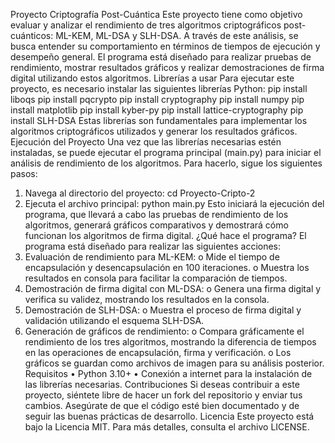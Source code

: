 Proyecto Criptografía Post-Cuántica
Este proyecto tiene como objetivo evaluar y analizar el rendimiento de tres algoritmos criptográficos post-cuánticos: ML-KEM, ML-DSA y SLH-DSA. A través de este análisis, se busca entender su comportamiento en términos de tiempos de ejecución y desempeño general. El programa está diseñado para realizar pruebas de rendimiento, mostrar resultados gráficos y realizar demostraciones de firma digital utilizando estos algoritmos.
Librerías a usar
Para ejecutar este proyecto, es necesario instalar las siguientes librerías Python:
pip install liboqs
pip install pqcrypto
pip install cryptography
pip install numpy
pip install matplotlib
pip install kyber-py
pip install lattice-cryptography
pip install SLH-DSA
Estas librerías son fundamentales para implementar los algoritmos criptográficos utilizados y generar los resultados gráficos.
Ejecución del Proyecto
Una vez que las librerías necesarias estén instaladas, se puede ejecutar el programa principal (main.py) para iniciar el análisis de rendimiento de los algoritmos. Para hacerlo, sigue los siguientes pasos:
1.	Navega al directorio del proyecto:
cd Proyecto-Cripto-2
2.	Ejecuta el archivo principal:
python main.py
Esto iniciará la ejecución del programa, que llevará a cabo las pruebas de rendimiento de los algoritmos, generará gráficos comparativos y demostrará cómo funcionan los algoritmos de firma digital.
¿Qué hace el programa?
El programa está diseñado para realizar las siguientes acciones:
1.	Evaluación de rendimiento para ML-KEM:
o	Mide el tiempo de encapsulación y desencapsulación en 100 iteraciones.
o	Muestra los resultados en consola para facilitar la comparación de tiempos.
2.	Demostración de firma digital con ML-DSA:
o	Genera una firma digital y verifica su validez, mostrando los resultados en la consola.
3.	Demostración de SLH-DSA:
o	Muestra el proceso de firma digital y validación utilizando el esquema SLH-DSA.
4.	Generación de gráficos de rendimiento:
o	Compara gráficamente el rendimiento de los tres algoritmos, mostrando la diferencia de tiempos en las operaciones de encapsulación, firma y verificación.
o	Los gráficos se guardan como archivos de imagen para su análisis posterior.
Requisitos
•	Python 3.10+
•	Conexión a internet para la instalación de las librerías necesarias.
Contribuciones
Si deseas contribuir a este proyecto, siéntete libre de hacer un fork del repositorio y enviar tus cambios. Asegúrate de que el código esté bien documentado y de seguir las buenas prácticas de desarrollo.
Licencia
Este proyecto está bajo la Licencia MIT. Para más detalles, consulta el archivo LICENSE.

